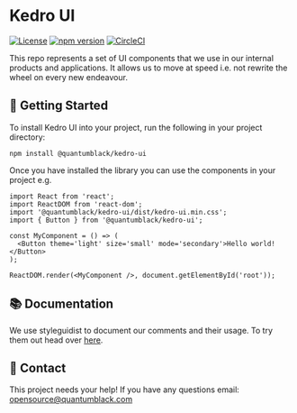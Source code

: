 # Kedro UI

[![License](https://img.shields.io/badge/license-Apache%202.0-blue.svg)](https://opensource.org/licenses/Apache-2.0)
[![npm version](https://badge.fury.io/js/%40quantumblack%2Fcarbon-ui-components.svg)](https://badge.fury.io/js/%40quantumblack%2Fcarbon-ui-components) [![CircleCI](https://circleci.com/gh/quantumblacklabs/kedro-ui.svg?style=svg&circle-token=16d3f559b48b0890a5ee3adbc1d4be0e62f9637d)](https://circleci.com/gh/quantumblacklabs/kedro-ui)

This repo represents a set of UI components that we use in our internal products and applications. It allows us to move at speed i.e. not rewrite the wheel on every new endeavour.

## 👀 Getting Started

To install Kedro UI into your project, run the following in your project directory:

```
npm install @quantumblack/kedro-ui
```

Once you have installed the library you can use the components in your project e.g.

```
import React from 'react';
import ReactDOM from 'react-dom';
import '@quantumblack/kedro-ui/dist/kedro-ui.min.css';
import { Button } from '@quantumblack/kedro-ui';

const MyComponent = () => (
  <Button theme='light' size='small' mode='secondary'>Hello world!</Button>
);

ReactDOM.render(<MyComponent />, document.getElementById('root'));
```

## 📚 Documentation

We use styleguidist to document our comments and their usage. To try them out head over [here](http://kedro-ui.quantumblack.com).

## 👋 Contact

This project needs your help! If you have any questions email: opensource@quantumblack.com

